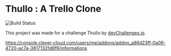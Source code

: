 # Thullo : A Trello Clone

![Build Status](https://github.com/Fredkiss3/thullo/workflows/Continous%20Integration%20For%20Domain/badge.svg?branch=develop)

This project was made for a challenge Thullo by [devChallenges.io](https://devchallenges.io/challenges/wP0LbGgEeKhpFHUpPpDh). 

https://console.clever-cloud.com/users/me/addons/addon_a86d23ff-0a06-4720-ac7a-3817132fd8f9/informations
